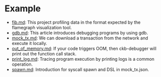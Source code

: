 # Example

- [fib.md](./fib.md): This project profiling data in the format expected by the flamegraph visualization tool.
- [gdb.md](./gdb.md): This article introduces debugging programs by using gdb.
- [mock_tx.md](./mock_tx.md): We can download a transaction from the network and execute it locally.
- [out_of_memory.md](./out_of_memory.md): If your code triggers OOM, then ckb-debugger will print out the function call stack.
- [print_log.md](./print_log.md): Tracing program execution by printing logs is a common operation.
- [spawn.md](./spawn.md): Introduction for syscall spawn and DSL in mock_tx.json.
